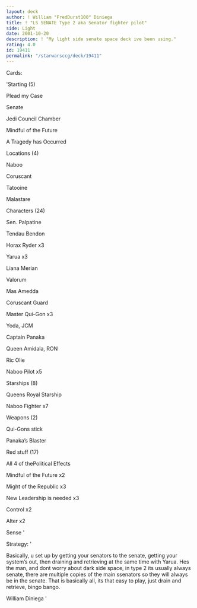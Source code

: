 ```yaml
---
layout: deck
author: ! William "FredDurst100" Diniega
title: ! "LS SENATE Type 2 aka Senator fighter pilot"
side: Light
date: 2001-10-20
description: ! "My light side senate space deck ive been using."
rating: 4.0
id: 19411
permalink: "/starwarsccg/deck/19411"
---
```

Cards: 

'Starting (5)

Plead my Case 

Senate 

Jedi Council Chamber 

Mindful of the Future 

A Tragedy has Occurred 


Locations (4) 

Naboo 

Coruscant 

Tatooine 

Malastare 


Characters (24) 

Sen. Palpatine 

Tendau Bendon 

Horax Ryder x3 

Yarua x3 

Liana Merian 

Valorum 

Mas Amedda 

Coruscant Guard 

Master Qui-Gon x3 

Yoda, JCM 

Captain Panaka 

Queen Amidala, RON 

Ric Olie 

Naboo Pilot x5 


Starships (8) 

Queens Royal Starship 

Naboo Fighter x7 


Weapons (2) 

Qui-Gons stick 

Panaka&#8217;s Blaster


Red stuff (17)

All 4 of thePolitical Effects 

Mindful of the Future x2 

Might of the Republic x3 

New Leadership is needed x3 

Control x2 

Alter x2 

Sense  '

Strategy: '

Basically, u set up by getting your senators to the senate, getting your system’s out, then draining and retrieving at the same time with Yarua. Hes the man, and dont worry about dark side space, in type 2 its usually always senate, there are multiple copies of the main ssenators so they will always be in the senate. That is basically all, its that easy to play, just drain and retrieve, bingo bango.



William Diniega '
